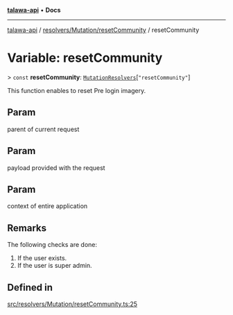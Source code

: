 [**talawa-api**](../../../../README.md) • **Docs**

***

[talawa-api](../../../../modules.md) / [resolvers/Mutation/resetCommunity](../README.md) / resetCommunity

# Variable: resetCommunity

\> `const` **resetCommunity**: [`MutationResolvers`](../../../../types/generatedGraphQLTypes/type-aliases/MutationResolvers.md)\[`"resetCommunity"`\]

This function enables to reset Pre login imagery.

## Param

parent of current request

## Param

payload provided with the request

## Param

context of entire application

## Remarks

The following checks are done:
1. If the user exists.
2. If the user is super admin.

## Defined in

[src/resolvers/Mutation/resetCommunity.ts:25](https://github.com/PalisadoesFoundation/talawa-api/blob/1f38da5423898626c6ebfa24896a9c3d008195c6/src/resolvers/Mutation/resetCommunity.ts#L25)
